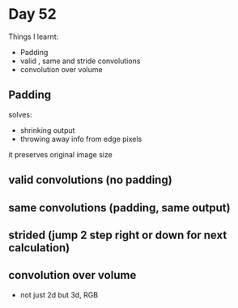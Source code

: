 # Day 52

Things I learnt:
- Padding
- valid , same and stride convolutions
- convolution over volume
## Padding
solves:
- shrinking output
- throwing away info from edge pixels

it preserves original image size

## valid convolutions (no padding)
## same convolutions (padding, same output)
## strided (jump 2 step right or down for next calculation)
## convolution over volume
- not just 2d but 3d, RGB
